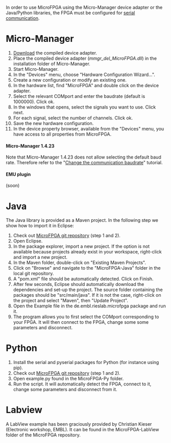 In order to use MicroFPGA using the Micro-Manager device adapter or the Java/Python libraries, the FPGA must be configured for [serial communication](serial_communication_win.md).



# Micro-Manager

1. [Download]() the compiled device adapter.
2. Place the compiled device adapter (*mmgr_del_MicroFPGA.dll*) in the installation folder of Micro-Manager.
3. Start Micro-Manager.
4. In the "Devices" menu, choose "Hardware Configuration Wizard...".
5. Create a new configuration or modify an existing one.
6. In the hardware list, find "MicroFPGA" and double click on the device adapter.
7. Select the relevant COMport and enter the baudrate (default is 1000000). Click ok.
8. In the windows that opens, select the signals you want to use. Click next.
9. For each signal, select the number of channels. Click ok.
10. Save the new hardware configuration.
11. In the device property browser, available from the "Devices" menu, you have access to all properties from MicroFPGA.

#### Micro-Manager 1.4.23

Note that Micro-Manager 1.4.23 does not allow selecting the default baud rate. Therefore refer to the "[Change the communication baudrate](changing_baudrate.md)" tutorial.

#### EMU plugin

(soon)

# Java

The Java library is provided as a Maven project. In the following step we show how to import it in Eclipse:

1. Check out [MicroFPGA git repository](installing_microfpga.md) (step 1 and 2).
2. Open Eclipse.
3. In the package explorer, import a new project. If the option is not available because projects already exist in your workspace, right-click and import a new project.
4. In the Maven folder, double-click on "Existing Maven Projects".
5. Click on "Browse" and navigate to the "MicroFPGA-Java" folder in the local git repository. 
6. A "pom.xml" file should be automatically detected. Click on Finish.
7. After few seconds, Eclipse should automatically download the dependencies and set-up the project. The source folder containing the packages should be "src/main/java". If it is not the case, right-click on the project and select "Maven", then "Update Project".
8. Open the Example file in the de.embl.rieslab.microfpga package and run it.
9.  The program allows you to first select the COMport corresponding to your FPGA. It will then connect to the FPGA, change some some parameters and disconnect.

# Python

1. Install the serial and pyserial packages for Python (for instance using pip).
2. Check out [MicroFPGA git repository](installing_microfpga.md) (step 1 and 2).
3. Open example.py found in the MicroFPGA-Py folder.
4. Run the script. It will automatically detect the FPGA, connect to it, change some parameters and disconnect from it.

# Labview

A LabView example has been graciously provided by Christian Kieser (Electronic workshop, EMBL). It can be found in the MicroFPGA-LabView folder of the MicroFPGA repository.